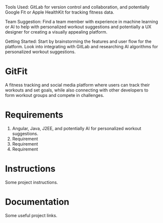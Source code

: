 Tools Used: GitLab for version control and collaboration, and potentially Google Fit or Apple HealthKit for tracking
fitness data.

Team Suggestion: Find a team member with experience in machine learning or AI to help with personalized workout
suggestions and potentially a UX designer for creating a visually appealing platform.

Getting Started: Start by brainstorming the features and user flow for the platform. Look into integrating with GitLab
and researching AI algorithms for personalized workout suggestions.

# GitFit

A fitness tracking and social media platform where users can track their workouts and set goals, while also
connecting with other developers to form workout groups and compete in challenges.

# Requirements

1. Angular, Java, J2EE, and potentially AI for personalized workout suggestions.
2. Requirement
3. Requirement
4. Requirement

# Instructions

Some project instructions.

# Documentation

Some useful project links.

